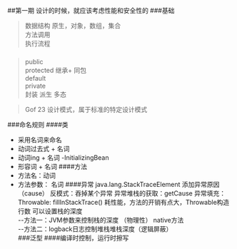 ##第一期
设计的时候，就应该考虑性能和安全性的
###基础
> 数据结构 原生，对象，数组，集合  
> 方法调用  
> 执行流程

###
> public  
> protected  继承+ 同包   
> default  
> private  
>封装 派生 多态  

> Gof 23 设计模式，属于标准的特定设计模式
   
###命名规则
####类
* 采用名词来命名
* 动词过去式 + 名词
* 动词ing + 名词
    -InitializingBean
* 形容词 + 名词
####方法
 * 方法名：动词
 * 方法参数： 名词
####异常
java.lang.StackTraceElement
添加异常原因（cause）
   反模式：吞掉某个异常
   异常堆栈的获取：getCause
异常填充：
    Throwable: fillInStackTrace() 耗性能，方法的开销有点大，Throwable构造行数
    可以设置栈的深度  
        --方法一：JVM参数来控制栈的深度 （物理性） native方法    
        --方法二：logback日志控制堆栈堆栈深度（逻辑屏蔽）   
###泛型
####编译时控制，运行时擦写